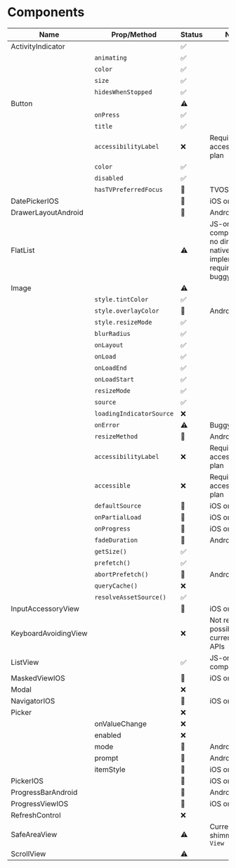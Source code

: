 # Components

| Name                 | Prop/Method              | Status | Notes                                                                |
| -------------------- | ------------------------ | ------ | -------------------------------------------------------------------- |
| ActivityIndicator    |                          | ✅     |                                                                      |
|                      | `animating`              | ✅     |                                                                      |
|                      | `color`                  | ✅     |                                                                      |
|                      | `size`                   | ✅     |                                                                      |
|                      | `hidesWhenStopped`       | ✅     |                                                                      |
| Button               |                          | ⚠️     |                                                                      |
|                      | `onPress`                | ✅     |                                                                      |
|                      | `title`                  | ✅     |                                                                      |
|                      | `accessibilityLabel`     | ❌     | Requires accessibility plan                                          |
|                      | `color`                  | ✅     |                                                                      |
|                      | `disabled`               | ✅     |                                                                      |
|                      | `hasTVPreferredFocus`    | 🚫     | TVOS only                                                            |
| DatePickerIOS        |                          | 🚫     | iOS only                                                             |
| DrawerLayoutAndroid  |                          | 🚫     | Android only                                                         |
| FlatList             |                          | ⚠️     | JS-only component so no direct native implementation required, buggy |
| Image                |                          | ⚠️     |                                                                      |
|                      | `style.tintColor`        | ✅     |                                                                      |
|                      | `style.overlayColor`     | 🚫     | Android only                                                         |
|                      | `style.resizeMode`       | ✅     |                                                                      |
|                      | `blurRadius`             | ✅     |                                                                      |
|                      | `onLayout`               | ✅     |                                                                      |
|                      | `onLoad`                 | ✅     |                                                                      |
|                      | `onLoadEnd`              | ✅     |                                                                      |
|                      | `onLoadStart`            | ✅     |                                                                      |
|                      | `resizeMode`             | ✅     |                                                                      |
|                      | `source`                 | ✅     |                                                                      |
|                      | `loadingIndicatorSource` | ❌     |                                                                      |
|                      | `onError`                | ⚠️     | Buggy                                                                |
|                      | `resizeMethod`           | 🚫     | Android only                                                         |
|                      | `accessibilityLabel`     | ❌     | Requires accessibility plan                                          |
|                      | `accessible`             | ❌     | Requires accessibility plan                                          |
|                      | `defaultSource`          | 🚫     | iOS only                                                             |
|                      | `onPartialLoad`          | 🚫     | iOS only                                                             |
|                      | `onProgress`             | 🚫     | iOS only                                                             |
|                      | `fadeDuration`           | 🚫     | Android only                                                         |
|                      | `getSize()`              | ✅     |                                                                      |
|                      | `prefetch()`             | ✅     |                                                                      |
|                      | `abortPrefetch()`        | 🚫     | Android only                                                         |
|                      | `queryCache()`           | ❌     |                                                                      |
|                      | `resolveAssetSource()`   | ✅     |                                                                      |
| InputAccessoryView   |                          | 🚫     | iOS only                                                             |
| KeyboardAvoidingView |                          | ❌     | Not really possible with current DOM APIs                            |
| ListView             |                          | ✅     | JS-only component                                                    |
| MaskedViewIOS        |                          | 🚫     | iOS only                                                             |
| Modal                |                          | ❌     |                                                                      |
| NavigatorIOS         |                          | 🚫     | iOS only                                                             |
| Picker               |                          | ❌     |                                                                      |
|                      | onValueChange            | ❌     |                                                                      |
|                      | enabled                  | ❌     |                                                                      |
|                      | mode                     | 🚫     | Android only                                                         |
|                      | prompt                   | 🚫     | Android only                                                         |
|                      | itemStyle                | 🚫     | iOS only                                                             |
| PickerIOS            |                          | 🚫     | iOS only                                                             |
| ProgressBarAndroid   |                          | 🚫     | Android only                                                         |
| ProgressViewIOS      |                          | 🚫     | iOS only                                                             |
| RefreshControl       |                          | ❌     |                                                                      |
| SafeAreaView         |                          | ⚠️     | Currently shimmed to `View`                                          |
| ScrollView           |                          | ⚠️     |                                                                      |

